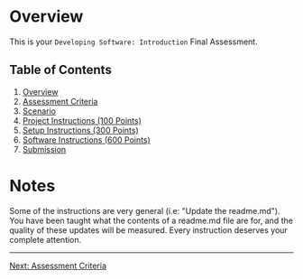 # Overview

This is your `Developing Software: Introduction` Final Assessment.

## Table of Contents

  1. [Overview](./readme.md)
  2. [Assessment Criteria](./criteria.md)
  3. [Scenario](./scenario.md)
  4. [Project Instructions (100 Points)](./project-instructions.md)
  5. [Setup Instructions (300 Points)](./setup-instructions.md)
  6. [Software Instructions (600 Points)](./software-instructions.md)
  7. [Submission](./submission.md)

# Notes
Some of the instructions are very general (i.e: "Update the readme.md"). You have been taught what the contents of a readme.md file are for, and the quality of these updates will be measured. Every instruction deserves your complete attention.

--- 
[Next: Assessment Criteria](./criteria.md)